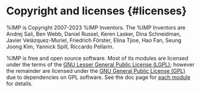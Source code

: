 Copyright and licenses {#licenses}
======================

%IMP is Copyright 2007-2023 %IMP Inventors. The %IMP Inventors are
Andrej Sali, Ben Webb, Daniel Russel, Keren Lasker, Dina Schneidman,
Javier Velázquez-Muriel, Friedrich Förster, Elina Tjioe, Hao Fan,
Seung Joong Kim, Yannick Spill, Riccardo Pellarin.

%IMP is free and open source software. Most of its modules are licensed under
the terms of the [GNU Lesser General Public License (LGPL)](http://www.gnu.org/licenses/old-licenses/lgpl-2.1.html);
however the remainder are licensed under the [GNU General Public License (GPL)](http://www.gnu.org/copyleft/gpl.html)
due to dependencies on GPL software.
See the doc page for [each module](../ref/namespaces.html) for details.
